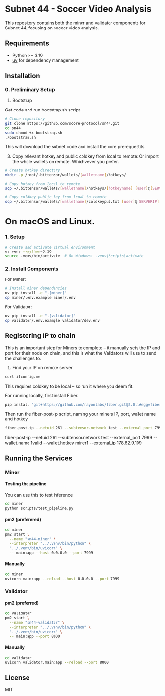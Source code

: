 # Subnet 44 - Soccer Video Analysis

This repository contains both the miner and validator components for Subnet 44, focusing on soccer video analysis.

## Requirements

- Python >= 3.10
- [uv](https://github.com/astral-sh/uv) for dependency management

## Installation

### 0. Preliminary Setup

1. Bootstrap

Get code and run bootstrap.sh script

```bash
# Clone repository
git clone https://github.com/score-protocol/sn44.git
cd sn44
sudo chmod +x bootstrap.sh
./bootstrap.sh
```

This will download the subnet code and install the core prerequestits

3. Copy relevant hotkey and public coldkey from local to remote:
   Or import the whole wallets on remote. Whichvever you prefer.

```bash
# Create hotkey directory
mkdir -p /root/.bittensor/wallets/[walletname]/hotkeys/

# Copy hotkey from local to remote
scp ~/.bittensor/wallets/[walletname]/hotkeys/[hotkeyname] [user]@[SERVERIP]:/root/.bittensor/wallets/[walletname]/hotkeys/[hotkeyname]

# Copy coldkey public key from lcoal to remote
scp ~/.bittensor/wallets/[walletname]/coldkeypub.txt [user]@[SERVERIP]:/root/.bittensor/wallets/[walletname]/coldkeypub.txt


```

# On macOS and Linux.

### 1. Setup

```bash
# Create and activate virtual environment
uv venv --python=3.10
source .venv/bin/activate  # On Windows: .venv\Scripts\activate
```

### 2. Install Components

For Miner:

```bash
# Install miner dependencies
uv pip install -e ".[miner]"
cp miner/.env.example miner/.env
```

For Validator:

```bash
uv pip install -e ".[validator]"
cp validator/.env.example validator/dev.env
```

## Registering IP to chain

This is an important step for Miners to complete – it manually sets the IP and port for their node on chain, and this is what the Validators will use to send the challenges to.

1. Find your IP on remote server

```bash
curl ifconfig.me
```

This requires coldkey to be local – so run it where you deem fit.

For running locally, first install Fiber.

```bash
pip install "git+https://github.com/rayonlabs/fiber.git@2.0.1#egg=fiber[full]"
```

Then run the fiber-post-ip script, naming your miners IP, port, wallet name and hotkey.

```bash
fiber-post-ip --netuid 261 --subtensor.network test --external_port 7999 --wallet.name default --wallet.hotkey default --external_ip [YOUR-IP]
```

fiber-post-ip --netuid 261 --subtensor.network test --external_port 7999 --wallet.name 1valid --wallet.hotkey miner1 --external_ip 178.62.9.109

## Running the Services

### Miner

#### Testing the pipeline

You can use this to test inference

```bash
cd miner
python scripts/test_pipeline.py
```

#### pm2 (preferered)

```bash
cd miner
pm2 start \
  --name "sn44-miner" \
  --interpreter "../.venv/bin/python" \
  "../.venv/bin/uvicorn" \
  -- main:app --host 0.0.0.0 --port 7999
```

#### Manually

```bash
cd miner
uvicorn main:app --reload --host 0.0.0.0 --port 7999
```

### Validator

#### pm2 (preferred)

```bash
cd validator
pm2 start \
  --name "sn44-validator" \
  --interpreter "../.venv/bin/python" \
  "../.venv/bin/uvicorn" \
  -- main:app --port 8000

```

#### Manually

```bash
cd validator
uvicorn validator.main:app --reload --port 8000
```

## License

MIT
